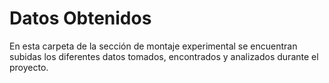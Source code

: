 # Datos Obtenidos

En esta carpeta de la sección de montaje experimental se encuentran subidas los diferentes datos tomados, encontrados y analizados durante el proyecto.
